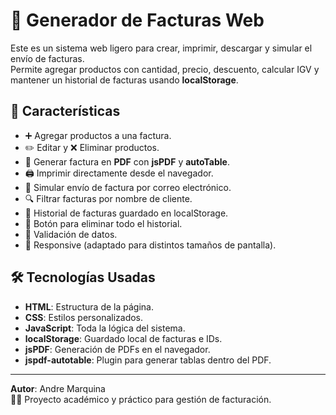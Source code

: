 # 🧾 Generador de Facturas Web

Este es un sistema web ligero para crear, imprimir, descargar y simular el envío de facturas.  
Permite agregar productos con cantidad, precio, descuento, calcular IGV y mantener un historial de facturas usando **localStorage**.

## 🚀 Características

- ➕ Agregar productos a una factura.  
- ✏️ Editar y ❌ Eliminar productos.  
- 🧾 Generar factura en **PDF** con **jsPDF** y **autoTable**.  
- 🖨️ Imprimir directamente desde el navegador.  
- 📧 Simular envío de factura por correo electrónico.  
- 🔍 Filtrar facturas por nombre de cliente.  
- 📁 Historial de facturas guardado en localStorage.  
- 🧹 Botón para eliminar todo el historial.  
- 🧠 Validación de datos.  
- 📱 Responsive (adaptado para distintos tamaños de pantalla).

## 🛠️ Tecnologías Usadas

- **HTML**: Estructura de la página.  
- **CSS**: Estilos personalizados.  
- **JavaScript**: Toda la lógica del sistema.  
- **localStorage**: Guardado local de facturas e IDs.  
- **jsPDF**: Generación de PDFs en el navegador.  
- **jspdf-autotable**: Plugin para generar tablas dentro del PDF.

---

**Autor**: Andre Marquina  
👨‍💻 Proyecto académico y práctico para gestión de facturación.
